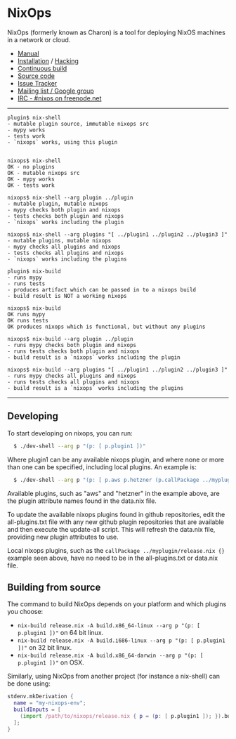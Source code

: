 # NixOps

NixOps (formerly known as Charon) is a tool for deploying NixOS
machines in a network or cloud.

* [Manual](https://nixos.org/nixops/manual/)
* [Installation](https://nixos.org/nixops/manual/#chap-installation) / [Hacking](https://nixos.org/nixops/manual/#chap-hacking)
* [Continuous build](http://hydra.nixos.org/jobset/nixops/master#tabs-jobs)
* [Source code](https://github.com/NixOS/nixops)
* [Issue Tracker](https://github.com/NixOS/nixops/issues)
* [Mailing list / Google group](https://groups.google.com/forum/#!forum/nixops-users)
* [IRC - #nixos on freenode.net](irc://irc.freenode.net/#nixos)


---

```
plugin$ nix-shell
- mutable plugin source, immutable nixops src
- mypy works
- tests work
- `nixops` works, using this plugin


nixops$ nix-shell
OK - no plugins
OK - mutable nixops src
OK - mypy works
OK - tests work

nixops$ nix-shell --arg plugin ../plugin
- mutable plugin, mutable nixops
- mypy checks both plugin and nixops
- tests checks both plugin and nixops
- `nixops` works including the plugin

nixops$ nix-shell --arg plugins "[ ../plugin1 ../plugin2 ../plugin3 ]"
- mutable plugins, mutable nixops
- mypy checks all plugins and nixops
- tests checks all plugins and nixops
- `nixops` works including the plugins

plugin$ nix-build
- runs mypy
- runs tests
- produces artifact which can be passed in to a nixops build
- build result is NOT a working nixops

nixops$ nix-build
OK runs mypy
OK runs tests
OK produces nixops which is functional, but without any plugins

nixops$ nix-build --arg plugin ../plugin
- runs mypy checks both plugin and nixops
- runs tests checks both plugin and nixops
- build result is a `nixops` works including the plugin

nixops$ nix-build --arg plugins "[ ../plugin1 ../plugin2 ../plugin3 ]"
- runs mypy checks all plugins and nixops
- runs tests checks all plugins and nixops
- build result is a `nixops` works including the plugins
```


---

## Developing

To start developing on nixops, you can run:

```bash
  $ ./dev-shell --arg p "(p: [ p.plugin1 ])"
```

Where plugin1 can be any available nixops plugin, and where
none or more than one can be specified, including local plugins.
An example is:


```bash
  $ ./dev-shell --arg p "(p: [ p.aws p.hetzner (p.callPackage ../myplugin/release.nix {})])"
```

Available plugins, such as "aws" and "hetzner" in the example
above, are the plugin attribute names found in the data.nix file.

To update the available nixops plugins found in github repositories,
edit the all-plugins.txt file with any new github plugin repositories
that are available and then execute the update-all script.  This will
refresh the data.nix file, providing new plugin attributes to use.

Local nixops plugins, such as the `callPackage ../myplugin/release.nix {}`
example seen above, have no need to be in the all-plugins.txt
or data.nix file.

## Building from source

The command to build NixOps depends on your platform and which plugins you choose:

- `nix-build release.nix -A build.x86_64-linux --arg p "(p: [ p.plugin1 ])"` on 64 bit linux.
- `nix-build release.nix -A build.i686-linux --arg p "(p: [ p.plugin1 ])"` on 32 bit linux.
- `nix-build release.nix -A build.x86_64-darwin --arg p "(p: [ p.plugin1 ])"` on OSX.

Similarly, using NixOps from another project (for instance a nix-shell) can be done using:

```nix
stdenv.mkDerivation {
  name = "my-nixops-env";
  buildInputs = [
    (import /path/to/nixops/release.nix { p = (p: [ p.plugin1 ]); }).build.x86_64-linux
  ];
}
```
